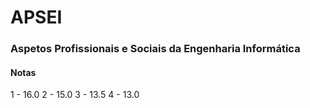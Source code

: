 # APSEI
### Aspetos Profissionais e Sociais da Engenharia Informática
#### Notas
1 - 16.0
2 - 15.0
3 - 13.5
4 - 13.0

